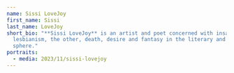 ```yaml
---
name: Sissi LoveJoy
first_name: Sissi
last_name: LoveJoy
short_bio: "**Sissi LoveJoy** is an artist and poet concerned with insanity,
  lesbianism, the other, death, desire and fantasy in the literary and cultural
  sphere."
portraits:
  - media: 2023/11/sissi-lovejoy
---
```

